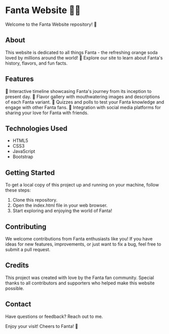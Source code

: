 # Fanta Website 🍊🌟

Welcome to the Fanta Website repository! 🎉

## About
This website is dedicated to all things Fanta - the refreshing orange soda loved by millions around the world! 🥤 Explore our site to learn about Fanta's history, flavors, and fun facts.

## Features
🔸 Interactive timeline showcasing Fanta's journey from its inception to present day.
🔸 Flavor gallery with mouthwatering images and descriptions of each Fanta variant.
🔸 Quizzes and polls to test your Fanta knowledge and engage with other Fanta fans.
🔸 Integration with social media platforms for sharing your love for Fanta with friends.

## Technologies Used
- HTML5
- CSS3
- JavaScript
- Bootstrap

## Getting Started
To get a local copy of this project up and running on your machine, follow these steps:
1. Clone this repository.
2. Open the index.html file in your web browser.
3. Start exploring and enjoying the world of Fanta!

## Contributing
We welcome contributions from Fanta enthusiasts like you! If you have ideas for new features, improvements, or just want to fix a bug, feel free to submit a pull request. 
## Credits
This project was created with love by the Fanta fan community. Special thanks to all contributors and supporters who helped make this website possible.

## Contact
Have questions or feedback? Reach out to me.

Enjoy your visit! Cheers to Fanta! 🧡
